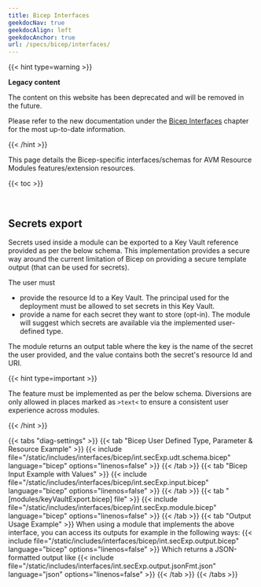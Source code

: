 ```yaml
---
title: Bicep Interfaces
geekdocNav: true
geekdocAlign: left
geekdocAnchor: true
url: /specs/bicep/interfaces/
---
```


{{< hint type=warning >}}

**Legacy content**

The content on this website has been deprecated and will be removed in the future.

Please refer to the new documentation under the [Bicep Interfaces](/Azure-Verified-Modules/specs/bcp/res/interfaces/) chapter for the most up-to-date information.

{{< /hint >}}

This page details the Bicep-specific interfaces/schemas for AVM Resource Modules features/extension resources.

{{< toc >}}

<br>

## Secrets export

Secrets used inside a module can be exported to a Key Vault reference provided as per the below schema.
This implementation provides a secure way around the current limitation of Bicep on providing a secure template output (that can be used for secrets).

The user must
- provide the resource Id to a Key Vault. The principal used for the deployment must be allowed to set secrets in this Key Vault.
- provide a name for each secret they want to store (opt-in). The module will suggest which secrets are available via the implemented user-defined type.

The module returns an output table where the key is the name of the secret the user provided, and the value contains both the secret's resource Id and URI.

{{< hint type=important >}}

The feature must be implemented as per the below schema. Diversions are only allowed in places marked as `>text<` to ensure a consistent user experience across modules.

{{< /hint >}}

{{< tabs "diag-settings" >}}
  {{< tab "Bicep User Defined Type, Parameter & Resource Example" >}}
  {{< include file="/static/includes/interfaces/bicep/int.secExp.udt.schema.bicep" language="bicep" options="linenos=false" >}}
  {{< /tab >}}
  {{< tab "Bicep Input Example with Values" >}}
  {{< include file="/static/includes/interfaces/bicep/int.secExp.input.bicep" language="bicep" options="linenos=false" >}}
  {{< /tab >}}
  {{< tab "[modules/keyVaultExport.bicep] file" >}}
  {{< include file="/static/includes/interfaces/bicep/int.secExp.module.bicep" language="bicep" options="linenos=false" >}}
  {{< /tab >}}
  {{< tab "Output Usage Example" >}}
  When using a module that implements the above interface, you can access its outputs for example in the following ways:
  {{< include file="/static/includes/interfaces/bicep/int.secExp.output.bicep" language="bicep" options="linenos=false" >}}
  Which returns a JSON-formatted output like
  {{< include file="/static/includes/interfaces/int.secExp.output.jsonFmt.json" language="json" options="linenos=false" >}}
  {{< /tab >}}
{{< /tabs >}}

<br>
